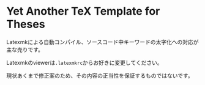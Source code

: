 # Yet Another TeX Template for Theses

Latexmkによる自動コンパイル、ソースコード中キーワードの太字化への対応が主な売りです。

Latexmkのviewerは`.latexmkrc`からお好きに変更してください。

現状あくまで修正案のため、その内容の正当性を保証するものではないです。
